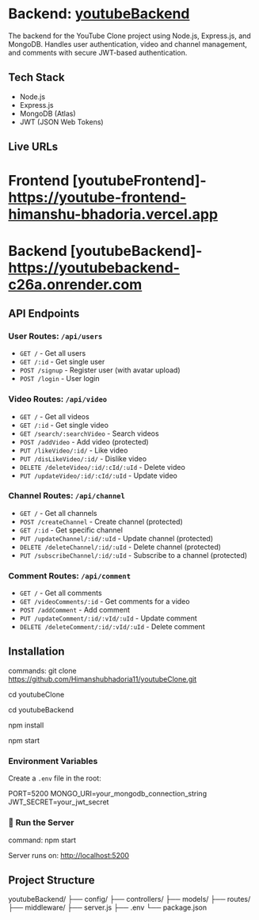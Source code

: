 # **Backend: [youtubeBackend](https://github.com/Himanshubhadoria11/youtubeClone.git)**

The backend for the YouTube Clone project using Node.js, Express.js, and MongoDB. Handles user authentication, video and channel management, and comments with secure JWT-based authentication.

## Tech Stack
- Node.js
- Express.js
- MongoDB (Atlas)
- JWT (JSON Web Tokens)

## Live URLs

# Frontend [youtubeFrontend]-	  https://youtube-frontend-himanshu-bhadoria.vercel.app
# Backend [youtubeBackend]-	  https://youtubebackend-c26a.onrender.com

## API Endpoints

### User Routes: `/api/users`
- `GET /` - Get all users
- `GET /:id` - Get single user
- `POST /signup` - Register user (with avatar upload)
- `POST /login` - User login

### Video Routes: `/api/video`
- `GET /` - Get all videos
- `GET /:id` - Get single video
- `GET /search/:searchVideo` - Search videos
- `POST /addVideo` - Add video (protected)
- `PUT /likeVideo/:id/` - Like video
- `PUT /disLikeVideo/:id/` - Dislike video
- `DELETE /deleteVideo/:id/:cId/:uId` - Delete video
- `PUT /updateVideo/:id/:cId/:uId` - Update video

### Channel Routes: `/api/channel`
- `GET /` - Get all channels
- `POST /createChannel` - Create channel (protected)
- `GET /:id` - Get specific channel
- `PUT /updateChannel/:id/:uId` - Update channel (protected)
- `DELETE /deleteChannel/:id/:uId` - Delete channel (protected)
- `PUT /subscribeChannel/:id/:uId` - Subscribe to a channel (protected)

### Comment Routes: `/api/comment`
- `GET /` - Get all comments
- `GET /videoComments/:id` - Get comments for a video
- `POST /addComment` - Add comment
- `PUT /updateComment/:id/:vId/:uId` - Update comment
- `DELETE /deleteComment/:id/:vId/:uId` - Delete comment

## Installation

commands: 
  git clone https://github.com/Himanshubhadoria11/youtubeClone.git

  cd youtubeClone

  cd youtubeBackend
  
  npm install

  npm start

### Environment Variables
Create a `.env` file in the root:

PORT=5200
MONGO_URI=your_mongodb_connection_string
JWT_SECRET=your_jwt_secret

### 🏃 **Run the Server**

command: npm start

Server runs on: [http://localhost:5200](http://localhost:5200)

## Project Structure

youtubeBackend/
├── config/
├── controllers/
├── models/
├── routes/
├── middleware/
├── server.js
├── .env
└── package.json


